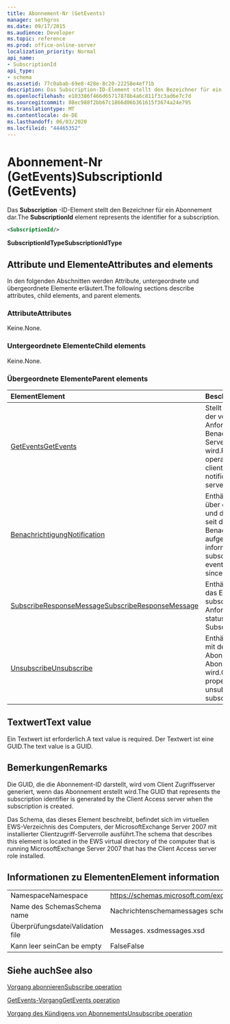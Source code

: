 ```yaml
---
title: Abonnement-Nr (GetEvents)
manager: sethgros
ms.date: 09/17/2015
ms.audience: Developer
ms.topic: reference
ms.prod: office-online-server
localization_priority: Normal
api_name:
- SubscriptionId
api_type:
- schema
ms.assetid: 77c0abab-69e8-428e-8c20-22258e4ef71b
description: Das Subscription-ID-Element stellt den Bezeichner für ein Abonnement dar.
ms.openlocfilehash: e103386f466d65717878b4a6c811f3c3ad6e7c7d
ms.sourcegitcommit: 88ec988f2bb67c1866d06b361615f3674a24e795
ms.translationtype: MT
ms.contentlocale: de-DE
ms.lasthandoff: 06/03/2020
ms.locfileid: "44465352"
---
```

# <a name="subscriptionid-getevents"></a><span data-ttu-id="6798c-103">Abonnement-Nr (GetEvents)</span><span class="sxs-lookup"><span data-stu-id="6798c-103">SubscriptionId (GetEvents)</span></span>

<span data-ttu-id="6798c-104">Das **Subscription** -ID-Element stellt den Bezeichner für ein Abonnement dar.</span><span class="sxs-lookup"><span data-stu-id="6798c-104">The **SubscriptionId** element represents the identifier for a subscription.</span></span> 
  
```xml
<SubscriptionId/>
```

 <span data-ttu-id="6798c-105">**SubscriptionIdType**</span><span class="sxs-lookup"><span data-stu-id="6798c-105">**SubscriptionIdType**</span></span>
## <a name="attributes-and-elements"></a><span data-ttu-id="6798c-106">Attribute und Elemente</span><span class="sxs-lookup"><span data-stu-id="6798c-106">Attributes and elements</span></span>

<span data-ttu-id="6798c-107">In den folgenden Abschnitten werden Attribute, untergeordnete und übergeordnete Elemente erläutert.</span><span class="sxs-lookup"><span data-stu-id="6798c-107">The following sections describe attributes, child elements, and parent elements.</span></span>
  
### <a name="attributes"></a><span data-ttu-id="6798c-108">Attribute</span><span class="sxs-lookup"><span data-stu-id="6798c-108">Attributes</span></span>

<span data-ttu-id="6798c-109">Keine.</span><span class="sxs-lookup"><span data-stu-id="6798c-109">None.</span></span>
  
### <a name="child-elements"></a><span data-ttu-id="6798c-110">Untergeordnete Elemente</span><span class="sxs-lookup"><span data-stu-id="6798c-110">Child elements</span></span>

<span data-ttu-id="6798c-111">Keine.</span><span class="sxs-lookup"><span data-stu-id="6798c-111">None.</span></span>
  
### <a name="parent-elements"></a><span data-ttu-id="6798c-112">Übergeordnete Elemente</span><span class="sxs-lookup"><span data-stu-id="6798c-112">Parent elements</span></span>

|<span data-ttu-id="6798c-113">**Element**</span><span class="sxs-lookup"><span data-stu-id="6798c-113">**Element**</span></span>|<span data-ttu-id="6798c-114">**Beschreibung**</span><span class="sxs-lookup"><span data-stu-id="6798c-114">**Description**</span></span>|
|:-----|:-----|
|[<span data-ttu-id="6798c-115">GetEvents</span><span class="sxs-lookup"><span data-stu-id="6798c-115">GetEvents</span></span>](getevents.md) <br/> |<span data-ttu-id="6798c-116">Stellt den Vorgang dar, der von Pull-Clients zum Anfordern von Benachrichtigungen vom Server verwendet wird.</span><span class="sxs-lookup"><span data-stu-id="6798c-116">Represents the operation used by pull clients to request notifications from the server.</span></span>  <br/> |
|[<span data-ttu-id="6798c-117">Benachrichtigung</span><span class="sxs-lookup"><span data-stu-id="6798c-117">Notification</span></span>](notification-ex15websvcsotherref.md) <br/> |<span data-ttu-id="6798c-118">Enthält Informationen über das Abonnement und die Ereignisse, die seit der letzten Benachrichtigung aufgetreten sind.</span><span class="sxs-lookup"><span data-stu-id="6798c-118">Contains information about the subscription and the events that have occurred since the last notification.</span></span>  <br/> |
|[<span data-ttu-id="6798c-119">SubscribeResponseMessage</span><span class="sxs-lookup"><span data-stu-id="6798c-119">SubscribeResponseMessage</span></span>](subscriberesponsemessage.md) <br/> |<span data-ttu-id="6798c-120">Enthält den Status und das Ergebnis einer subscribe-Anforderung.</span><span class="sxs-lookup"><span data-stu-id="6798c-120">Contains the status and result of a Subscribe request.</span></span>  <br/> |
|[<span data-ttu-id="6798c-121">Unsubscribe</span><span class="sxs-lookup"><span data-stu-id="6798c-121">Unsubscribe</span></span>](unsubscribe.md) <br/> |<span data-ttu-id="6798c-122">Enthält die Eigenschaften, mit denen das Abonnement eines Abonnements gekündigt wird.</span><span class="sxs-lookup"><span data-stu-id="6798c-122">Contains the properties used to unsubscribe from a subscription.</span></span>  <br/> |
   
## <a name="text-value"></a><span data-ttu-id="6798c-123">Textwert</span><span class="sxs-lookup"><span data-stu-id="6798c-123">Text value</span></span>

<span data-ttu-id="6798c-124">Ein Textwert ist erforderlich.</span><span class="sxs-lookup"><span data-stu-id="6798c-124">A text value is required.</span></span> <span data-ttu-id="6798c-125">Der Textwert ist eine GUID.</span><span class="sxs-lookup"><span data-stu-id="6798c-125">The text value is a GUID.</span></span>
  
## <a name="remarks"></a><span data-ttu-id="6798c-126">Bemerkungen</span><span class="sxs-lookup"><span data-stu-id="6798c-126">Remarks</span></span>

<span data-ttu-id="6798c-127">Die GUID, die die Abonnement-ID darstellt, wird vom Client Zugriffsserver generiert, wenn das Abonnement erstellt wird.</span><span class="sxs-lookup"><span data-stu-id="6798c-127">The GUID that represents the subscription identifier is generated by the Client Access server when the subscription is created.</span></span>
  
<span data-ttu-id="6798c-128">Das Schema, das dieses Element beschreibt, befindet sich im virtuellen EWS-Verzeichnis des Computers, der MicrosoftExchange Server 2007 mit installierter Clientzugriff-Serverrolle ausführt.</span><span class="sxs-lookup"><span data-stu-id="6798c-128">The schema that describes this element is located in the EWS virtual directory of the computer that is running MicrosoftExchange Server 2007 that has the Client Access server role installed.</span></span>
  
## <a name="element-information"></a><span data-ttu-id="6798c-129">Informationen zu Elementen</span><span class="sxs-lookup"><span data-stu-id="6798c-129">Element information</span></span>

|||
|:-----|:-----|
|<span data-ttu-id="6798c-130">Namespace</span><span class="sxs-lookup"><span data-stu-id="6798c-130">Namespace</span></span>  <br/> |https://schemas.microsoft.com/exchange/services/2006/messages  <br/> |
|<span data-ttu-id="6798c-131">Name des Schemas</span><span class="sxs-lookup"><span data-stu-id="6798c-131">Schema name</span></span>  <br/> |<span data-ttu-id="6798c-132">Nachrichtenschema</span><span class="sxs-lookup"><span data-stu-id="6798c-132">messages schema</span></span>  <br/> |
|<span data-ttu-id="6798c-133">Überprüfungsdatei</span><span class="sxs-lookup"><span data-stu-id="6798c-133">Validation file</span></span>  <br/> |<span data-ttu-id="6798c-134">Messages. xsd</span><span class="sxs-lookup"><span data-stu-id="6798c-134">messages.xsd</span></span>  <br/> |
|<span data-ttu-id="6798c-135">Kann leer sein</span><span class="sxs-lookup"><span data-stu-id="6798c-135">Can be empty</span></span>  <br/> |<span data-ttu-id="6798c-136">False</span><span class="sxs-lookup"><span data-stu-id="6798c-136">False</span></span>  <br/> |
   
## <a name="see-also"></a><span data-ttu-id="6798c-137">Siehe auch</span><span class="sxs-lookup"><span data-stu-id="6798c-137">See also</span></span>



[<span data-ttu-id="6798c-138">Vorgang abonnieren</span><span class="sxs-lookup"><span data-stu-id="6798c-138">Subscribe operation</span></span>](subscribe-operation.md)
  
[<span data-ttu-id="6798c-139">GetEvents-Vorgang</span><span class="sxs-lookup"><span data-stu-id="6798c-139">GetEvents operation</span></span>](getevents-operation.md)
  
[<span data-ttu-id="6798c-140">Vorgang des Kündigens von Abonnements</span><span class="sxs-lookup"><span data-stu-id="6798c-140">Unsubscribe operation</span></span>](unsubscribe-operation.md)

